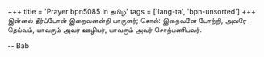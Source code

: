 +++
title = 'Prayer bpn5085 in தமிழ்'
tags = ['lang-ta', 'bpn-unsorted']
+++
இன்னல் தீர்ப்போன் இறைவனன்றி யாருளர்; சொல்: இறைவனே போற்றி, அவரே தெய்வம், யாவரும் அவர் ஊழியர், யாவரும் அவர் சொற்பணிபவர்.

-- Báb
